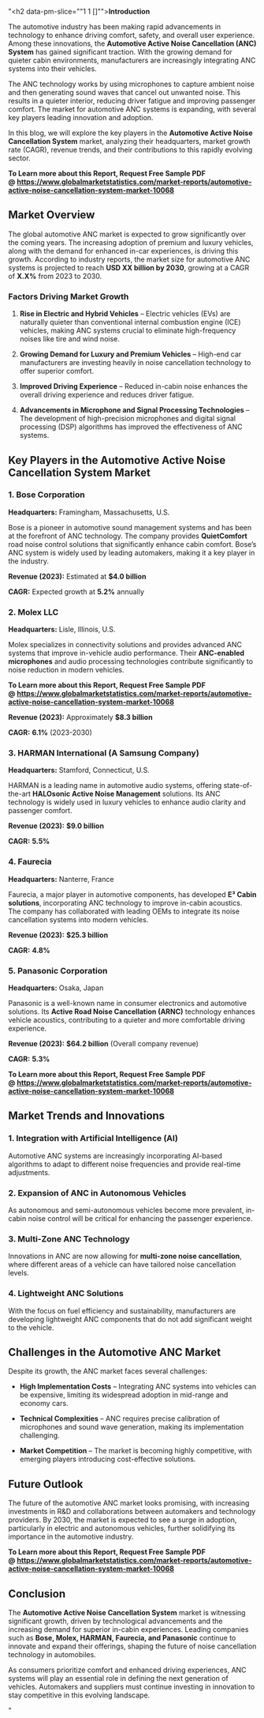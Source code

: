 "<h2 data-pm-slice=""1 1 []""><strong>Introduction</strong></h2>
<p>The automotive industry has been making rapid advancements in technology to enhance driving comfort, safety, and overall user experience. Among these innovations, the <strong>Automotive Active Noise Cancellation (ANC) System</strong> has gained significant traction. With the growing demand for quieter cabin environments, manufacturers are increasingly integrating ANC systems into their vehicles.</p>
<p>The ANC technology works by using microphones to capture ambient noise and then generating sound waves that cancel out unwanted noise. This results in a quieter interior, reducing driver fatigue and improving passenger comfort. The market for automotive ANC systems is expanding, with several key players leading innovation and adoption.</p>
<p>In this blog, we will explore the key players in the <strong>Automotive Active Noise Cancellation System</strong> market, analyzing their headquarters, market growth rate (CAGR), revenue trends, and their contributions to this rapidly evolving sector.</p>
<p><strong>To Learn more about this Report, Request Free Sample PDF @&nbsp;<a href=""https://www.globalmarketstatistics.com/market-reports/automotive-active-noise-cancellation-system-market-10068"">https://www.globalmarketstatistics.com/market-reports/automotive-active-noise-cancellation-system-market-10068</a></strong></p>
<h2><strong>Market Overview</strong></h2>
<p>The global automotive ANC market is expected to grow significantly over the coming years. The increasing adoption of premium and luxury vehicles, along with the demand for enhanced in-car experiences, is driving this growth. According to industry reports, the market size for automotive ANC systems is projected to reach <strong>USD XX billion by 2030</strong>, growing at a CAGR of <strong>X.X%</strong> from 2023 to 2030.</p>
<h3><strong>Factors Driving Market Growth</strong></h3>
<ol start=""1"" data-spread=""false"">
<li>
<p><strong>Rise in Electric and Hybrid Vehicles</strong> &ndash; Electric vehicles (EVs) are naturally quieter than conventional internal combustion engine (ICE) vehicles, making ANC systems crucial to eliminate high-frequency noises like tire and wind noise.</p>
</li>
<li>
<p><strong>Growing Demand for Luxury and Premium Vehicles</strong> &ndash; High-end car manufacturers are investing heavily in noise cancellation technology to offer superior comfort.</p>
</li>
<li>
<p><strong>Improved Driving Experience</strong> &ndash; Reduced in-cabin noise enhances the overall driving experience and reduces driver fatigue.</p>
</li>
<li>
<p><strong>Advancements in Microphone and Signal Processing Technologies</strong> &ndash; The development of high-precision microphones and digital signal processing (DSP) algorithms has improved the effectiveness of ANC systems.</p>
</li>
</ol>
<h2><strong>Key Players in the Automotive Active Noise Cancellation System Market</strong></h2>
<h3><strong>1. Bose Corporation</strong></h3>
<p><strong>Headquarters:</strong> Framingham, Massachusetts, U.S.</p>
<p>Bose is a pioneer in automotive sound management systems and has been at the forefront of ANC technology. The company provides <strong>QuietComfort</strong> road noise control solutions that significantly enhance cabin comfort. Bose&rsquo;s ANC system is widely used by leading automakers, making it a key player in the industry.</p>
<p><strong>Revenue (2023):</strong> Estimated at <strong>$4.0 billion</strong></p>
<p><strong>CAGR:</strong> Expected growth at <strong>5.2%</strong> annually</p>
<h3><strong>2. Molex LLC</strong></h3>
<p><strong>Headquarters:</strong> Lisle, Illinois, U.S.</p>
<p>Molex specializes in connectivity solutions and provides advanced ANC systems that improve in-vehicle audio performance. Their <strong>ANC-enabled microphones</strong> and audio processing technologies contribute significantly to noise reduction in modern vehicles.</p>
<p><strong>To Learn more about this Report, Request Free Sample PDF @&nbsp;<a href=""https://www.globalmarketstatistics.com/market-reports/automotive-active-noise-cancellation-system-market-10068"">https://www.globalmarketstatistics.com/market-reports/automotive-active-noise-cancellation-system-market-10068</a></strong></p>
<p><strong>Revenue (2023):</strong> Approximately <strong>$8.3 billion</strong></p>
<p><strong>CAGR:</strong> <strong>6.1%</strong> (2023-2030)</p>
<h3><strong>3. HARMAN International (A Samsung Company)</strong></h3>
<p><strong>Headquarters:</strong> Stamford, Connecticut, U.S.</p>
<p>HARMAN is a leading name in automotive audio systems, offering state-of-the-art <strong>HALOsonic Active Noise Management</strong> solutions. Its ANC technology is widely used in luxury vehicles to enhance audio clarity and passenger comfort.</p>
<p><strong>Revenue (2023):</strong> <strong>$9.0 billion</strong></p>
<p><strong>CAGR:</strong> <strong>5.5%</strong></p>
<h3><strong>4. Faurecia</strong></h3>
<p><strong>Headquarters:</strong> Nanterre, France</p>
<p>Faurecia, a major player in automotive components, has developed <strong>E&sup3; Cabin solutions</strong>, incorporating ANC technology to improve in-cabin acoustics. The company has collaborated with leading OEMs to integrate its noise cancellation systems into modern vehicles.</p>
<p><strong>Revenue (2023):</strong> <strong>$25.3 billion</strong></p>
<p><strong>CAGR:</strong> <strong>4.8%</strong></p>
<h3><strong>5. Panasonic Corporation</strong></h3>
<p><strong>Headquarters:</strong> Osaka, Japan</p>
<p>Panasonic is a well-known name in consumer electronics and automotive solutions. Its <strong>Active Road Noise Cancellation (ARNC)</strong> technology enhances vehicle acoustics, contributing to a quieter and more comfortable driving experience.</p>
<p><strong>Revenue (2023):</strong> <strong>$64.2 billion</strong> (Overall company revenue)</p>
<p><strong>CAGR:</strong> <strong>5.3%</strong></p>
<p><strong>To Learn more about this Report, Request Free Sample PDF @&nbsp;<a href=""https://www.globalmarketstatistics.com/market-reports/automotive-active-noise-cancellation-system-market-10068"">https://www.globalmarketstatistics.com/market-reports/automotive-active-noise-cancellation-system-market-10068</a></strong></p>
<h2><strong>Market Trends and Innovations</strong></h2>
<h3><strong>1. Integration with Artificial Intelligence (AI)</strong></h3>
<p>Automotive ANC systems are increasingly incorporating AI-based algorithms to adapt to different noise frequencies and provide real-time adjustments.</p>
<h3><strong>2. Expansion of ANC in Autonomous Vehicles</strong></h3>
<p>As autonomous and semi-autonomous vehicles become more prevalent, in-cabin noise control will be critical for enhancing the passenger experience.</p>
<h3><strong>3. Multi-Zone ANC Technology</strong></h3>
<p>Innovations in ANC are now allowing for <strong>multi-zone noise cancellation</strong>, where different areas of a vehicle can have tailored noise cancellation levels.</p>
<h3><strong>4. Lightweight ANC Solutions</strong></h3>
<p>With the focus on fuel efficiency and sustainability, manufacturers are developing lightweight ANC components that do not add significant weight to the vehicle.</p>
<h2><strong>Challenges in the Automotive ANC Market</strong></h2>
<p>Despite its growth, the ANC market faces several challenges:</p>
<ul data-spread=""false"">
<li>
<p><strong>High Implementation Costs</strong> &ndash; Integrating ANC systems into vehicles can be expensive, limiting its widespread adoption in mid-range and economy cars.</p>
</li>
<li>
<p><strong>Technical Complexities</strong> &ndash; ANC requires precise calibration of microphones and sound wave generation, making its implementation challenging.</p>
</li>
<li>
<p><strong>Market Competition</strong> &ndash; The market is becoming highly competitive, with emerging players introducing cost-effective solutions.</p>
</li>
</ul>
<h2><strong>Future Outlook</strong></h2>
<p>The future of the automotive ANC market looks promising, with increasing investments in R&amp;D and collaborations between automakers and technology providers. By 2030, the market is expected to see a surge in adoption, particularly in electric and autonomous vehicles, further solidifying its importance in the automotive industry.</p>
<p><strong>To Learn more about this Report, Request Free Sample PDF @&nbsp;<a href=""https://www.globalmarketstatistics.com/market-reports/automotive-active-noise-cancellation-system-market-10068"">https://www.globalmarketstatistics.com/market-reports/automotive-active-noise-cancellation-system-market-10068</a></strong></p>
<h2><strong>Conclusion</strong></h2>
<p>The <strong>Automotive Active Noise Cancellation System</strong> market is witnessing significant growth, driven by technological advancements and the increasing demand for superior in-cabin experiences. Leading companies such as <strong>Bose, Molex, HARMAN, Faurecia, and Panasonic</strong> continue to innovate and expand their offerings, shaping the future of noise cancellation technology in automobiles.</p>
<p>As consumers prioritize comfort and enhanced driving experiences, ANC systems will play an essential role in defining the next generation of vehicles. Automakers and suppliers must continue investing in innovation to stay competitive in this evolving landscape.</p>"
